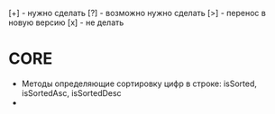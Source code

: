 [+] - нужно сделать
[?] - возможно нужно сделать
[>] - перенос в новую версию
[x] - не делать

# CORE
* Методы определяющие сортировку цифр в строке: isSorted, isSortedAsc, isSortedDesc
* 
